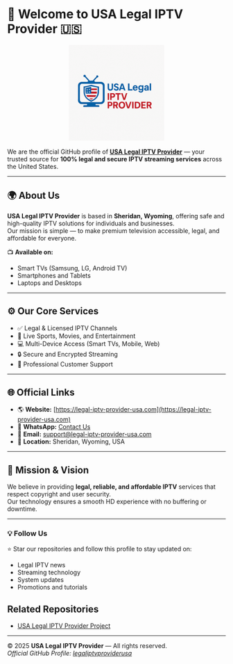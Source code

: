 # 👋 Welcome to USA Legal IPTV Provider 🇺🇸

<p align="center">
  <img src="Legal%20IPTV%20Provider%20USA.png" width="220" alt="USA Legal IPTV Provider Logo"/>
</p>

We are the official GitHub profile of **[USA Legal IPTV Provider](https://legal-iptv-provider-usa.com)** — your trusted source for **100% legal and secure IPTV streaming services** across the United States.

---

## 🌍 About Us
**USA Legal IPTV Provider** is based in **Sheridan, Wyoming**, offering safe and high-quality IPTV solutions for individuals and businesses.  
Our mission is simple — to make premium television accessible, legal, and affordable for everyone.

📺 **Available on:**
- Smart TVs (Samsung, LG, Android TV)
- Smartphones and Tablets
- Laptops and Desktops

---

## ⚙️ Our Core Services
- ✅ Legal & Licensed IPTV Channels  
- 📡 Live Sports, Movies, and Entertainment  
- 💻 Multi-Device Access (Smart TVs, Mobile, Web)  
- 🔒 Secure and Encrypted Streaming  
- 💬 Professional Customer Support  

---

## 🌐 Official Links
- 🌎 **Website:** [https://legal-iptv-provider-usa.com](https://legal-iptv-provider-usa.com)  
- 💬 **WhatsApp:** [Contact Us](https://api.whatsapp.com/send/?phone=12513160419&text=Hello,+I+would+like+to+request+a+free+24-hour+IPTV+test.)  
- 📧 **Email:** support@legal-iptv-provider-usa.com  
- 📍 **Location:** Sheridan, Wyoming, USA  

---

## 🚀 Mission & Vision
We believe in providing **legal, reliable, and affordable IPTV** services that respect copyright and user security.  
Our technology ensures a smooth HD experience with no buffering or downtime.

---

### 💡 Follow Us
⭐ Star our repositories and follow this profile to stay updated on:
- Legal IPTV news  
- Streaming technology  
- System updates  
- Promotions and tutorials  

## Related Repositories
- [USA Legal IPTV Provider Project](https://github.com/legaliptvproviderusa/usa-legal-iptv-provider)
---

© 2025 **USA Legal IPTV Provider** — All rights reserved.  
_Official GitHub Profile: [legaliptvproviderusa](https://github.com/legaliptvproviderusa)_
